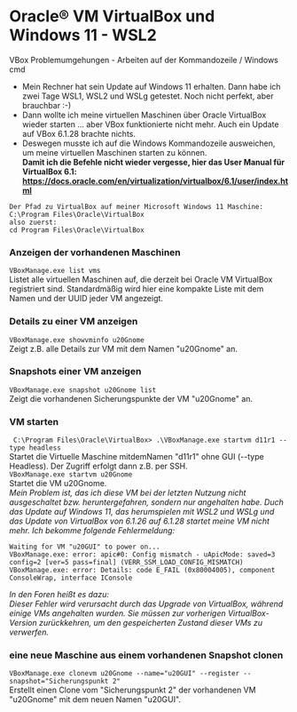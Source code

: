 # Oracle® VM VirtualBox und Windows 11 - WSL2
VBox Problemumgehungen - Arbeiten auf der Kommandozeile / Windows cmd  
* Mein Rechner hat sein Update auf Windows 11 erhalten. Dann habe ich zwei Tage WSL1, WSL2 und WSLg getestet. Noch nicht perfekt, aber brauchbar :-)  
* Dann wollte ich meine virtuellen Maschinen über Oracle VirtualBox wieder starten ... aber VBox funktionierte nicht mehr. Auch ein Update auf VBox 6.1.28 brachte nichts.  
* Deswegen musste ich auf die Windows Kommandozeile ausweichen, um meine virtuellen Maschinen starten zu können.  
**Damit ich die Befehle nicht wieder vergesse, hier das User Manual für VirtualBox 6.1: https://docs.oracle.com/en/virtualization/virtualbox/6.1/user/index.html**

```
Der Pfad zu VirtualBox auf meiner Microsoft Windows 11 Maschine:  
C:\Program Files\Oracle\VirtualBox
also zuerst:  
cd Program Files\Oracle\VirtualBox
```

### Anzeigen der vorhandenen Maschinen
`VBoxManage.exe list vms`  
Listet alle virtuellen Maschinen auf, die derzeit bei Oracle VM VirtualBox registriert sind. Standardmäßig wird hier eine kompakte Liste mit dem Namen und der UUID jeder VM angezeigt.

### Details zu einer VM anzeigen
`VBoxManage.exe showvminfo u20Gnome`  
Zeigt z.B. alle Details zur VM mit dem Namen "u20Gnome" an.  

### Snapshots einer VM anzeigen
`VBoxManage.exe snapshot u20Gnome list`  
Zeigt die vorhandenen Sicherungspunkte der VM "u20Gnome" an.

### VM starten
` C:\Program Files\Oracle\VirtualBox> .\VBoxManage.exe startvm d11r1 --type headless`  
Startet die Virtuelle Maschine mitdemNamen "d11r1" ohne GUI (--type Headless). Der Zugriff erfolgt dann z.B. per SSH.  
`VBoxManage.exe startvm u20Gnome`  
Startet die VM u20Gnome.  
*Mein Problem ist, das ich diese VM bei der letzten Nutzung nicht ausgeschaltet bzw. heruntergefahren, sondern nur angehalten habe. Duch das Update auf Windows 11, das herumspielen mit WSL2 und WSLg und das Update von VirtualBox von 6.1.26 auf 6.1.28 startet meine VM nicht mehr. Ich bekomme folgende Fehlermeldung:*  
``` 
Waiting for VM "u20GUI" to power on...  
VBoxManage.exe: error: apic#0: Config mismatch - uApicMode: saved=3 config=2 [ver=5 pass=final] (VERR_SSM_LOAD_CONFIG_MISMATCH)  
VBoxManage.exe: error: Details: code E_FAIL (0x80004005), component ConsoleWrap, interface IConsole  
```
*In den Foren heißt es dazu:  
Dieser Fehler wird verursacht durch das Upgrade von VirtualBox, während einige VMs angehalten wurden. Sie müssen zur vorherigen VirtualBox-Version zurückkehren, um den gespeicherten Zustand dieser VMs zu verwerfen.*  

### eine neue Maschine aus einem vorhandenen Snapshot clonen
`VBoxManage.exe clonevm u20Gnome --name="u20GUI" --register --snapshot="Sicherungspunkt 2"`  
Erstellt einen Clone vom "Sicherungspunkt 2" der vorhandenen VM "u20Gnome" mit dem neuen Namen "u20GUI".  
